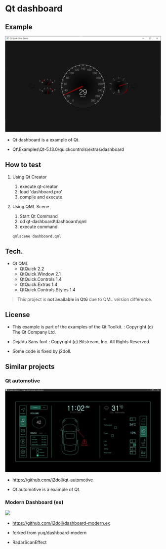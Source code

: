 # Qt dashboard

## Example

![](image/dash.jpg)

- Qt dashboard is a example of Qt.

- Qt\Examples\Qt-5.13.0\quickcontrols\extras\dashboard

## How to test

1. Using Qt Creator
	1. execute qt-creator
	2. load 'dashboard.pro'
	3. compile and execute

2. Using QML Scene
	1. Start Qt Command
	2. cd qt-dashboard\dashboard\qml
	3. execute command
	```
	qmlscene dashboard.qml
	```

## Tech.

- Qt QML
	- QtQuick 2.2
	- QtQuick.Window 2.1
	- QtQuick.Controls 1.4
	- QtQuick.Extras 1.4
	- QtQuick.Controls.Styles 1.4

> This project is **not available in Qt6** due to QML version difference.

## License

- This example is part of the examples of the Qt Toolkit. : Copyright (c) The Qt Company Ltd.

- DejaVu Sans font : Copyright (c) Bitstream, Inc. All Rights Reserved.

- Some code is fixed by j2doll.	

## Similar projects

### Qt automotive

![](https://github.com/j2doll/qt-automotive/raw/master/image/auto.jpg)

- https://github.com/j2doll/qt-automotive

- Qt automotive is a example of Qt.

### Modern Dashboard (ex)

![](https://github.com/j2doll/dashboard-modern.ex/raw/master/markdown.data/modern.ani.gif)

- https://github.com/j2doll/dashboard-modern.ex

- forked from yuq/dashboard-modern

- RadarScanEffect




